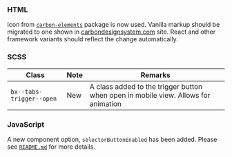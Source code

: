 ### HTML

Icon from [`carbon-elements`](https://github.com/IBM/carbon-elements) package is now used. Vanilla markup should be migrated to one shown in [carbondesignsystem.com](https://next.carbondesignsystem.com/components/tabs/code) site. React and other framework variants should reflect the change automatically.

### SCSS

| Class                    | Note | Remarks                                                                            |
| ------------------------ | ---- | ---------------------------------------------------------------------------------- |
| `bx--tabs-trigger--open` | New  | A class added to the trigger button when open in mobile view. Allows for animation |

### JavaScript

A new component option, `selectorButtonEnabled` has been added. Please see [`README.md`](./README.md#options) for more details.
